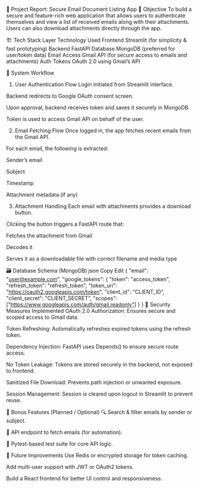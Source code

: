 📄 Project Report: Secure Email Document Listing App
🔐 Objective
To build a secure and feature-rich web application that allows users to authenticate themselves and view a list of received emails along with their attachments. Users can also download attachments directly through the app.

🏗️ Tech Stack
Layer	Technology Used
Frontend	Streamlit (for simplicity & fast prototyping)
Backend	FastAPI
Database	MongoDB (preferred for user/token data)
Email Access	Gmail API (for secure access to emails and attachments)
Auth Tokens	OAuth 2.0 using Gmail’s API

🧩 System Workflow
1. User Authentication Flow
Login initiated from Streamlit interface.

Backend redirects to Google OAuth consent screen.

Upon approval, backend receives token and saves it securely in MongoDB.

Token is used to access Gmail API on behalf of the user.

2. Email Fetching Flow
Once logged in, the app fetches recent emails from the Gmail API.

For each email, the following is extracted:

Sender’s email

Subject

Timestamp

Attachment metadata (if any)

3. Attachment Handling
Each email with attachments provides a download button.

Clicking the button triggers a FastAPI route that:

Fetches the attachment from Gmail

Decodes it

Serves it as a downloadable file with correct filename and media type

🗃️ Database Schema (MongoDB)
json
Copy
Edit
{
  "email": "user@example.com",
  "google_tokens": {
    "token": "access_token",
    "refresh_token": "refresh_token",
    "token_uri": "https://oauth2.googleapis.com/token",
    "client_id": "CLIENT_ID",
    "client_secret": "CLIENT_SECRET",
    "scopes": ["https://www.googleapis.com/auth/gmail.readonly"]
  }
}
🔐 Security Measures Implemented
OAuth 2.0 Authorization: Ensures secure and scoped access to Gmail data.

Token Refreshing: Automatically refreshes expired tokens using the refresh token.

Dependency Injection: FastAPI uses Depends() to ensure secure route access.

No Token Leakage: Tokens are stored securely in the backend, not exposed to frontend.

Sanitized File Download: Prevents path injection or unwanted exposure.

Session Management: Session is cleared upon logout in Streamlit to prevent reuse.

🚀 Bonus Features (Planned / Optional)
🔍 Search & filter emails by sender or subject.

📡 API endpoint to fetch emails (for automation).

🧪 Pytest-based test suite for core API logic.

🧠 Future Improvements
Use Redis or encrypted storage for token caching.

Add multi-user support with JWT or OAuth2 tokens.

Build a React frontend for better UI control and responsiveness.